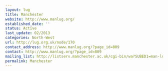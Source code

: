 ```yaml
---
layout: lug
title: Manchester
website: http://www.manlug.org/
established_date: ''
status: Active
last_update: 02/2013
categories: North-West
url: http://lug.org.uk/node/170
contact_address: http://www.manlug.org/?page_id=809
contact: http://www.manlug.org/?page_id=809
mailing_list: http://listserv.manchester.ac.uk/cgi-bin/wa?SUBED1=man-lug&amp;A=1
permalink: Manchester
---
```


